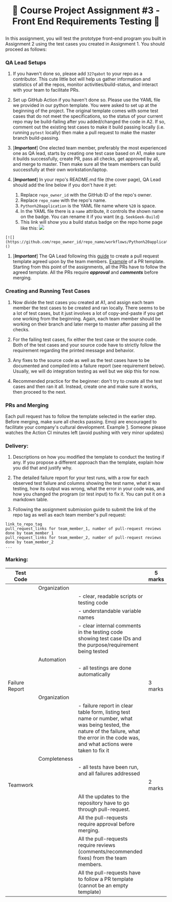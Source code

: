 <h1 align="center">

:ship: Course Project Assignment #3 - Front End Requirements Testing  :ship: 

</h1>


In this assignment, you will test the prototype front-end program you built in Assignment 2 using the test cases you created in Assignment 1. 
You should proceed as follows:

### QA Lead Setups

1. If you haven't done so, please add `327qabot` to your repo as a contributor. 
This cute little bot will help us gather information and statistics of all the repos, monitor activities/build-status, and interact with your team to facilitate PRs.

1. Set up GitHub Action if you haven't done so. Please use the YAML file we provided in our python template. You were asked to set up at the beginning of the project. 
The original template comes with some test cases that do not meet the specifications, so the status of your current repo may be build-failing after you added/changed the code in A2. 
If so, comment out the existing test cases to make it build passing locally (i.e. running `pytest` locally) then make a pull request to make the master branch build-passing. 

1. [***Important***] One elected team member, preferably the most experienced one as QA lead, starts by creating one test case based on A1, make sure it builds successfully, create PR, pass all checks, get approved by all, and merge to master. 
Then make sure all the team members can build successfully at their own workstation/laptop. 

1. [***Important***] In your repo's README.md file (the cover page), QA Lead should add the line below if you don't have it yet:
    1. Replace `repo_owner_id` with the GitHub ID of the repo's owner. 
    1. Replace `repo_name` with the repo's name. 
    1. `Python%20application` is the YAML file name where `%20` is space. 
    1. In the YAML file there is a `name` attribute, it controls the shown name on the badge. You can rename it if you want (e.g. `SeekGeek-Build`)
    1. This link will show you a build status badge on the repo home page like this: [![](https://github.com/CISC-CMPE-327/CI-Python/workflows/Python%20application/badge.svg)](https://github.com/CISC-CMPE-327/CI-Python/actions)

```
[![](https://github.com/repo_owner_id/repo_name/workflows/Python%20application/badge.svg)]()
```

1. [***Important***] The QA Lead following this [guide](https://docs.github.com/en/free-pro-team@latest/github/building-a-strong-community/creating-a-pull-request-template-for-your-repository) to create a pull request template agreed upon by the team members. 
[Example](https://embeddedartistry.com/blog/2017/08/04/a-github-pull-request-template-for-your-projects/) of a PR template.
Starting from this point of the assignments, all the PRs have to follow the agreed template. 
All the PRs require ***approval*** and ***comments*** before merging. 

### Creating and Running Test Cases

1. Now divide the test cases you created at A1, and assign each team member the test cases to be created and ran locally. 
There seems to be a lot of test cases, but it just involves a lot of copy-and-paste if you get one working from the beginning. 
Again, each team member should be working on their branch and later merge to master after passing all the checks.

1. For the failing test cases, fix either the test case or the source code. 
Both of the test cases and your source code have to strictly follow the requirement regarding the printed message and behavior. 

1. Any fixes to the source code as well as the test cases have to be documented and compiled into a failure report (see requirement below). 
Usually, we will do integration testing as well but we skip this for now.

1. Recommended practice for the beginner: don't try to create all the test cases and then ran it all. 
Instead, create one and make sure it works, then proceed to the next. 


### PRs and Merging

Each pull request has to follow the template selected in the earlier step. Before merging, make sure all checks passing. 
Emoji are encouraged to facilitate your company's cultural development.
Example [1](http://greena13.github.io/blog/2016/08/19/emojis-are-the-solution-to-useless-commit-messages/).
Someone please watches the Action CI minutes left (avoid pushing with very minor updates)

### Delivery:

1.	Descriptions on how you modified the template to conduct the testing if any. 
If you propose a different approach than the template, explain how you did that and justify why. 

1.	The detailed failure report for your test runs, 
with a row for each observed test failure and columns showing the test name, 
what it was testing, how its output was wrong, what the error in your code was, 
and how you changed the program (or test input) to fix it. 
You can put it on a markdown table. 

1. Following the assignment submission guide to submit the link of the repo tag as well as each team member's pull request:
```
link_to_repo_tag
pull_request_links for team_member_1, number of pull-request reviews done by team_member_1
pull_request_links for team_member_2, number of pull-request reviews done by team_member_2
...
```

### Marking:

| Test Code      |              |                                                                                                                                                                                            | 5 marks |
|----------------|--------------|--------------------------------------------------------------------------------------------------------------------------------------------------------------------------------------------|---------|
|                | Organization |                                                                                                                                                                                            |         |
|                |              | - clear, readable scripts or testing code                                                                                                                                                  |         |
|                |              | - understandable variable names                                                                                                                                                            |         |
|                |              | - clear internal comments in the testing code showing test case IDs and the purpose/requirement being tested                                                                               |         |
|                | Automation   |                                                                                                                                                                                            |         |
|                |              | - all testings are done automatically                                                                                                                                                      |         |
| Failure Report |              |                                                                                                                                                                                            | 3 marks |
|                | Organization |                                                                                                                                                                                            |         |
|                |              | - failure report in clear table form, listing test name or number, what was being tested, the nature of the failure, what the error in the code was, and what actions were taken to fix it |         |
|                | Completeness |                                                                                                                                                                                            |         |
|                |              | - all tests have been run, and all failures addressed                                                                                                                                      |         |
| Teamwork      |              |                                                                                                                                                                                            | 2 marks |
|                |              | All the updates to the repository have to go through pull-request.                                                                                                                         |         |
|                |              | All the pull-requests require approval before merging.                                                                                                                                     |         |
|                |              | All the pull-requests require reviews (comments/recommended fixes) from the team members.                                                                                                  |         |
|                |              | All the pull-requests have to follow a PR template (cannot be an empty template)                                                                                                           |         |


